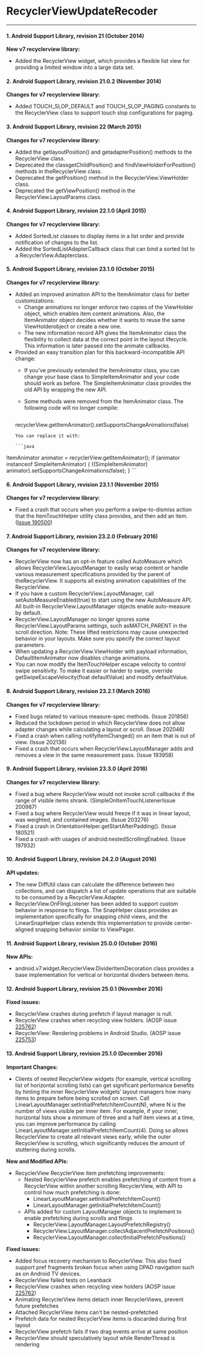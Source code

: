 # RecyclerViewUpdateRecoder
---
#### 1. Android Support Library, revision 21 (October 2014) 
**New v7 recyclerview library:**

- Added the RecyclerView widget, which provides a flexible list view for providing a limited window into a large data set.

#### 2. Android Support Library, revision 21.0.2 (November 2014)
**Changes for v7 recyclerview library:**

- Added TOUCH_SLOP_DEFAULT and TOUCH_SLOP_PAGING constants to the RecyclerView class to support touch slop configurations for paging.

#### 3. Android Support Library, revision 22 (March 2015)
**Changes for v7 recyclerview library:**

- Added the getlayoutPosition() and getadapterPosition() methods to the RecyclerView class.
- Deprecated the classgetChildPosition() and findViewHolderForPosition() methods in theRecyclerView class.
- Deprecated the getPosition() method in the RecyclerView.ViewHolder class.
- Deprecated the getViewPosition() method in the RecyclerView.LayoutParams class.

#### 4. Android Support Library, revision 22.1.0 (April 2015)
**Changes for v7 recyclerview library:**

- Added SortedList classes to display items in a list order and provide notification of changes to the list.
- Added the SortedListAdapterCallback class that can bind a sorted list to a RecyclerView.Adapterclass.

#### 5. Android Support Library, revision 23.1.0 (October 2015)

**Changes for v7 recyclerview library:**

- Added an improved animation API to the ItemAnimator class for better customizations:
  - Change animations no longer enforce two copies of the ViewHolder object, which enables item content animations. Also, the ItemAnimator object decides whether it wants to reuse the same ViewHolderobject or create a new one.
  - The new information record API gives the ItemAnimator class the flexibility to collect data at the correct point in the layout lifecycle. This information is later passed into the animate callbacks.
- Provided an easy transition plan for this backward-incompatible API change:
  - If you’ve previously extended the ItemAnimator class, you can change your base class to SimpleItemAnimator and your code should work as before. The SimpleItemAnimator class provides the old API by wrapping the new API.
  - Some methods were removed from the ItemAnimator class. The following code will no longer compile:
    
    ```java
  recyclerView.getItemAnimator().setSupportsChangeAnimations(false)
    ```
    You can replace it with:

    ```java
ItemAnimator animator = recyclerView.getItemAnimator();
	if (animator instanceof SimpleItemAnimator) {
	   ((SimpleItemAnimator) animator).setSupportsChangeAnimations(false);
	}
    ```

#### 6. Android Support Library, revision 23.1.1 (November 2015)

**Changes for v7 recyclerview library:**

- Fixed a crash that occurs when you perform a swipe-to-dismiss action that the ItemTouchHelper utility class provides, and then add an item. ([Issue 190500](http://b.android.com/190500 "Issue 190500"))

#### 7. Android Support Library, revision 23.2.0 (February 2016)

**Changes for v7 recyclerview library:**

- RecyclerView now has an opt-in feature called AutoMeasure which allows RecyclerView.LayoutManager to easily wrap content or handle various measurement specifications provided by the parent of theRecyclerView. It supports all existing animation capabilities of the RecyclerView.
- If you have a custom RecyclerView.LayoutManager, call setAutoMeasureEnabled(true) to start using the new AutoMeasure API. All built-in RecyclerView.LayoutManager objects enable auto-measure by default.
- RecyclerView.LayoutManager no longer ignores some RecyclerView.LayoutParams settings, such asMATCH_PARENT in the scroll direction.
Note: These lifted restrictions may cause unexpected behavior in your layouts. Make sure you specify the correct layout parameters.
- When updating a RecyclerView.ViewHolder with payload information, DefaultItemAnimator now disables change animations.
- You can now modify the ItemTouchHelper escape velocity to control swipe sensitivity. To make it easier or harder to swipe, override getSwipeEscapeVelocity(float defaultValue) and modify defaultValue.

#### 8. Android Support Library, revision 23.2.1 (March 2016)

**Changes for v7 recyclerview library:**

- Fixed bugs related to various measure-spec methods. (Issue 201856)
- Reduced the lockdown period in which RecyclerView does not allow adapter changes while calculating a layout or scroll. (Issue 202046)
- Fixed a crash when calling notifyItemChanged() on an item that is out of view. (Issue 202136)
- Fixed a crash that occurs when RecyclerView.LayoutManager adds and removes a view in the same measurement pass. (Issue 193958)

#### 9. Android Support Library, revision 23.3.0 (April 2016)

**Changes for v7 recyclerview library:**

- Fixed a bug where RecyclerView would not invoke scroll callbacks if the range of visible items shrank. (SimpleOnItemTouchListenerIssue 200987)
- Fixed a bug where RecyclerView would freeze if it was in linear layout, was weighted, and contained images. (Issue 203276)
- Fixed a crash in OrientationHelper.getStartAfterPadding(). (Issue 180521)
- Fixed a crash with usages of android:nestedScrollingEnabled. (Issue 197932)

#### 10. Android Support Library, revision 24.2.0 (August 2016)

**API updates:**

- The new DiffUtil class can calculate the difference between two collections, and can dispatch a list of update operations that are suitable to be consumed by a RecyclerView.Adapter.
- RecyclerView.OnFlingListener has been added to support custom behavior in response to flings. The SnapHelper class provides an implementation specifically for snapping child views, and the LinearSnapHelper class extends this implementation to provide center-aligned snapping behavior similar to ViewPager.

#### 11. Android Support Library, revision 25.0.0 (October 2016)

**New APIs:**

- android.v7.widget.RecyclerView.DividerItemDecoration class provides a base implementation for vertical or horizontal dividers between items.

#### 12. Android Support Library, revision 25.0.1 (November 2016)

**Fixed issues:**

- RecyclerView crashes during prefetch if layout manager is null.
- RecyclerView crashes when recycling view holders. (AOSP issue [225762](https://code.google.com/p/android/issues/detail?id=225762))
- RecyclerView: Rendering problems in Android Studio. (AOSP issue [225753](https://code.google.com/p/android/issues/detail?id=225753))

#### 13. Android Support Library, revision 25.1.0 (December 2016)

**Important Changes:**

- Clients of nested RecyclerView widgets (for example, vertical scrolling list of horizontal scrolling lists) can get significant performance benefits by hinting the inner RecyclerView widgets’ layout managers how many items to prepare before being scrolled on screen. Call LinearLayoutManager.setInitialPrefetchItemCount(N), where N is the number of views visible per inner item. For example, if your inner, horizontal lists show a minimum of three and a half item views at a time, you can improve performance by calling LinearLayoutManager.setInitialPrefetchItemCount(4). Doing so allows RecyclerView to create all relevant views early, while the outer RecyclerView is scrolling, which significantly reduces the amount of stuttering during scrolls.

**New and Modified APIs:**

- RecyclerView RecyclerView item prefetching improvements:
  - Nested RecyclerView prefetch enables prefetching of content from a RecyclerView within another scrolling RecyclerView, with API to control how much prefetching is done:
    - LinearLayoutManager.setInitialPrefetchItemCount()
    - LinearLayoutManager.getInitialPrefetchItemCount()
  - APIs added for custom LayoutManager objects to implement to enable prefetching during scrolls and flings
    - RecyclerView.LayoutManager.LayoutPrefetchRegistry()
    - RecyclerView.LayoutManager.collectAdjacentPrefetchPositions()
    - RecyclerView.LayoutManager.collectInitialPrefetchPositions()
    
**Fixed issues:**

- Added focus recovery mechanism to RecyclerView. This also fixed support pref fragments broken focus when using DPAD navigation such as on Android TV devices.
- RecyclerView failed tests on Leanback
- RecyclerView crashes when recycling view holders (AOSP issue [225762](https://code.google.com/p/android/issues/detail?id=225762))
- Animating RecyclerView items detach inner RecyclerViews, prevent future prefetches
- Attached RecyclerView items can't be nested-prefetched
- Prefetch data for nested RecyclerView items is discarded during first layout
- RecyclerView prefetch fails if two drag events arrive at same position
- RecyclerView should speculatively layout while RenderThread is rendering